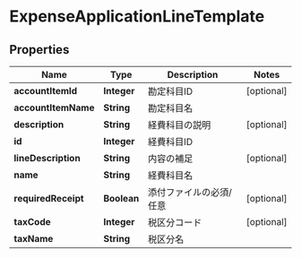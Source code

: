

# ExpenseApplicationLineTemplate


## Properties

Name | Type | Description | Notes
------------ | ------------- | ------------- | -------------
**accountItemId** | **Integer** | 勘定科目ID |  [optional]
**accountItemName** | **String** | 勘定科目名 | 
**description** | **String** | 経費科目の説明 |  [optional]
**id** | **Integer** | 経費科目ID | 
**lineDescription** | **String** | 内容の補足 |  [optional]
**name** | **String** | 経費科目名 | 
**requiredReceipt** | **Boolean** | 添付ファイルの必須/任意 |  [optional]
**taxCode** | **Integer** | 税区分コード |  [optional]
**taxName** | **String** | 税区分名 | 



